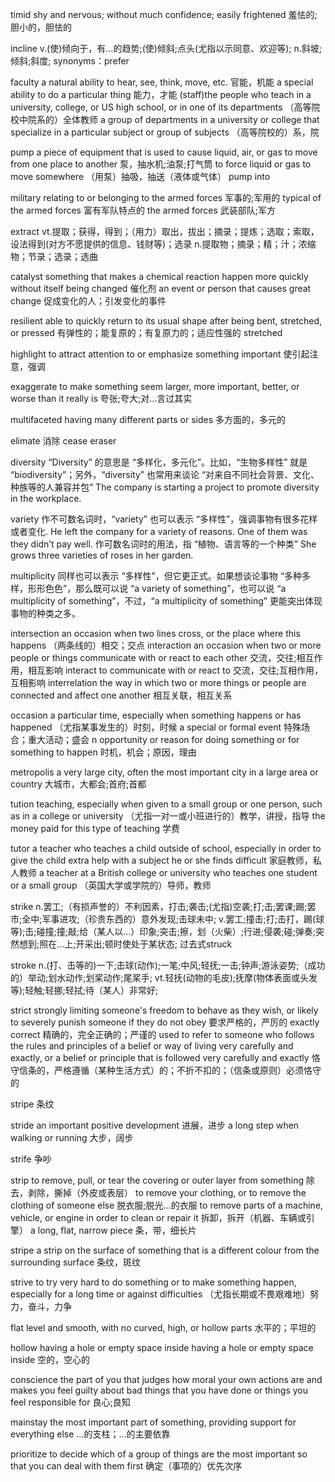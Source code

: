 timid
shy and nervous; without much confidence; easily frightened
羞怯的;胆小的，胆怯的

incline
v.(使)倾向于，有…的趋势;(使)倾斜;点头(尤指以示同意、欢迎等);
n.斜坡;倾斜;斜度;
synonyms：prefer

faculty
a natural ability to hear, see, think, move, etc.
官能，机能
a special ability to do a particular thing
能力，才能
(staff)the people who teach in a university, college, or US high school, or in one of its departments
（高等院校中院系的）全体教师
a group of departments in a university or college that specialize in a particular subject or group of subjects
（高等院校的）系，院

pump
a piece of equipment that is used to cause liquid, air, or gas to move from one place to another
泵，抽水机;油泵;打气筒
to force liquid or gas to move somewhere
（用泵）抽吸，抽送（液体或气体）
pump into

military
relating to or belonging to the armed forces
军事的;军用的
typical of the armed forces
富有军队特点的
the armed forces
武装部队;军方

extract
vt.提取；获得，得到；（用力）取出，拔出；摘录；提炼；选取；索取，设法得到(对方不愿提供的信息、钱财等)；选录
n.提取物；摘录；精；汁；浓缩物；节录；选录；选曲

catalyst
something that makes a chemical reaction happen more quickly without itself being changed
催化剂
an event or person that causes great change
促成变化的人；引发变化的事件

resilient
able to quickly return to its usual shape after being bent, stretched, or pressed
有弹性的；能复原的；有复原力的；适应性强的
stretched

highlight
to attract attention to or emphasize something important
使引起注意，强调

exaggerate
to make something seem larger, more important, better, or worse than it really is
夸张;夸大;对…言过其实

multifaceted
having many different parts or sides
多方面的，多元的

elimate
消除
cease
eraser

diversity
“Diversity” 的意思是 “多样化，多元化”。比如，“生物多样性” 就是 “biodiversity”；另外，“diversity” 也常用来谈论 “对来自不同社会背景、文化、种族等的人兼容并包”
The company is starting a project to promote diversity in the workplace.

variety
作不可数名词时，“variety” 也可以表示 “多样性”，强调事物有很多花样或者变化.
He left the company for a variety of reasons. One of them was they didn’t pay well.
作可数名词时的用法，指 “植物、语言等的一个种类”
She grows three varieties of roses in her garden.

multiplicity
同样也可以表示 “多样性”，但它更正式。如果想谈论事物 “多种多样，形形色色”，那么既可以说 “a variety of something”，也可以说 “a multiplicity of something”，不过，“a multiplicity of something” 更能突出体现事物的种类之多。

intersection
an occasion when two lines cross, or the place where this happens
（两条线的）相交；交点
interaction
an occasion when two or more people or things communicate with or react to each other
交流，交往;相互作用，相互影响
interact
to communicate with or react to
交流，交往;互相作用，互相影响
interrelation
the way in which two or more things or people are connected and affect one another
相互关联，相互关系

occasion
a particular time, especially when something happens or has happened
（尤指某事发生的）时刻，时候
a special or formal event
特殊场合；重大活动；盛会
n opportunity or reason for doing something or for something to happen
时机，机会；原因，理由

metropolis
a very large city, often the most important city in a large area or country
大城市，大都会;首府;首都


tution
teaching, especially when given to a small group or one person, such as in a college or university
（尤指一对一或小班进行的）教学，讲授，指导
the money paid for this type of teaching
学费

tutor
a teacher who teaches a child outside of school, especially in order to give the child extra help with a subject he or she finds difficult
家庭教师，私人教师
a teacher at a British college or university who teaches one student or a small group
（英国大学或学院的）导师，教师


strike
n.罢工;（有损声誉的）不利因素，打击;袭击;(尤指)空袭;打;击;罢课;踢;罢市;全中;军事进攻;（珍贵东西的）意外发现;击球未中;
v.罢工;撞击;打;击打，踢(球等);击;碰撞;撞;敲;给（某人以…）印象;突击;擦，划（火柴）;行进;侵袭;碰;弹奏;突然想到;照在…上;开采出;顿时使处于某状态;
过去式struck

stroke
n.(打、击等的)一下;击球(动作);一笔;中风;轻抚;一击;钟声;游泳姿势;（成功的）举动;划水动作;划桨动作;尾桨手;
vt.轻抚(动物的毛皮);抚摩(物体表面或头发等);轻触;轻挪;轻拭;待（某人）非常好;

strict
strongly limiting someone's freedom to behave as they wish, or likely to severely punish someone if they do not obey
要求严格的，严厉的
exactly correct
精确的，完全正确的；严谨的
used to refer to someone who follows the rules and principles of a belief or way of living very carefully and exactly, or a belief or principle that is followed very carefully and exactly
恪守信条的，严格遵循（某种生活方式）的；不折不扣的；（信条或原则）必须恪守的

stripe
条纹

stride
an important positive development
进展，进步
a long step when walking or running
大步，阔步

strife
争吵

strip
to remove, pull, or tear the covering or outer layer from something
除去，剥除，撕掉（外皮或表层）
to remove your clothing, or to remove the clothing of someone else
脱衣服;脱光…的衣服
to remove parts of a machine, vehicle, or engine in order to clean or repair it
拆卸，拆开（机器、车辆或引擎）
a long, flat, narrow piece
条，带，细长片

stripe
a strip on the surface of something that is a different colour from the surrounding surface
条纹，斑纹

strive
to try very hard to do something or to make something happen, especially for a long time or against difficulties
（尤指长期或不畏艰难地）努力，奋斗，力争

flat
level and smooth, with no curved, high, or hollow parts
水平的；平坦的

hollow
having a hole or empty space inside
having a hole or empty space inside
空的，空心的

conscience
the part of you that judges how moral your own actions are and makes you feel guilty about bad things that you have done or things you feel responsible for
良心;良知

mainstay
the most important part of something, providing support for everything else
…的支柱；…的主要依靠

prioritize
to decide which of a group of things are the most important so that you can deal with them first
确定（事项的）优先次序